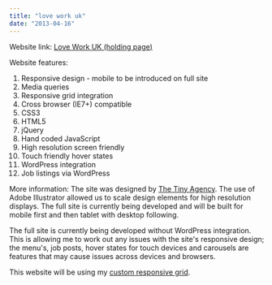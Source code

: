 ```yaml
---
title: "love work uk"
date: "2013-04-16"
---
```


Website link: [Love Work UK (holding page)](http://www.loveworkuk.co.uk "www.loveworkuk.co.uk")

Website features:

1. Responsive design - mobile to be introduced on full site
2. Media queries
3. Responsive grid integration
4. Cross browser (IE7+) compatible
5. CSS3
6. HTML5
7. jQuery
8. Hand coded JavaScript
9. High resolution screen friendly
10. Touch friendly hover states
11. WordPress integration
12. Job listings via WordPress

More information: The site was designed by [The Tiny Agency](http://www.thetinyagency.com "The Tiny Agency"). The use of Adobe Illustrator allowed us to scale design elements for high resolution displays. The full site is currently being developed and will be built for mobile first and then tablet with desktop following.

The full site is currently being developed without WordPress integration. This is allowing me to work out any issues with the site's responsive design; the menu's, job posts, hover states for touch devices and carousels are features that may cause issues across devices and browsers.

This website will be using my [custom responsive grid](# "My custom responsive grid").
